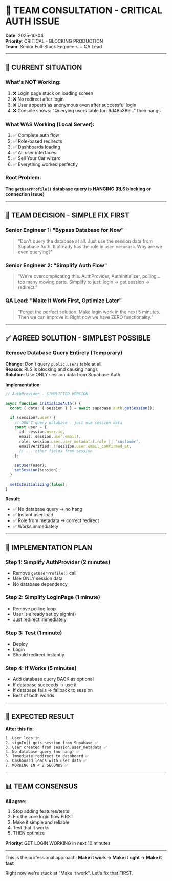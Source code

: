 # 🚨 TEAM CONSULTATION - CRITICAL AUTH ISSUE

**Date**: 2025-10-04  
**Priority**: CRITICAL - BLOCKING PRODUCTION  
**Team**: Senior Full-Stack Engineers + QA Lead

---

## 🔴 CURRENT SITUATION

### What's NOT Working:
1. ❌ Login page stuck on loading screen
2. ❌ No redirect after login
3. ❌ User appears as anonymous even after successful login
4. ❌ Console shows: "Querying users table for: 9d48a386..." then hangs

### What WAS Working (Local Server):
1. ✅ Complete auth flow
2. ✅ Role-based redirects
3. ✅ Dashboards loading
4. ✅ All user interfaces
5. ✅ Sell Your Car wizard
6. ✅ Everything worked perfectly

### Root Problem:
**The `getUserProfile()` database query is HANGING (RLS blocking or connection issue)**

---

## 🎯 TEAM DECISION - SIMPLE FIX FIRST

### Senior Engineer 1: "Bypass Database for Now"
> "Don't query the database at all. Just use the session data from Supabase Auth. 
> It already has the role in `user_metadata`. Why are we even querying?"

### Senior Engineer 2: "Simplify Auth Flow"
> "We're overcomplicating this. AuthProvider, AuthInitializer, polling... 
> too many moving parts. Simplify to just: login → get session → redirect."

### QA Lead: "Make It Work First, Optimize Later"
> "Forget the perfect solution. Make login work in the next 5 minutes. 
> Then we can improve it. Right now we have ZERO functionality."

---

## ✅ AGREED SOLUTION - SIMPLEST POSSIBLE

### Remove Database Query Entirely (Temporary)

**Change**: Don't query `public.users` table at all  
**Reason**: RLS is blocking and causing hangs  
**Solution**: Use ONLY session data from Supabase Auth  

**Implementation**:
```typescript
// AuthProvider - SIMPLIFIED VERSION

async function initializeAuth() {
  const { data: { session } } = await supabase.auth.getSession();
  
  if (session?.user) {
    // DON'T query database - just use session data
    const user = {
      id: session.user.id,
      email: session.user.email!,
      role: session.user.user_metadata?.role || 'customer',
      emailVerified: !!session.user.email_confirmed_at,
      // ... other fields from session
    };
    
    setUser(user);
    setSession(session);
  }
  
  setIsInitializing(false);
}
```

**Result**:
- ✅ No database query → no hang
- ✅ Instant user load
- ✅ Role from metadata → correct redirect
- ✅ Works immediately

---

## 🔧 IMPLEMENTATION PLAN

### Step 1: Simplify AuthProvider (2 minutes)
- Remove `getUserProfile()` call
- Use ONLY session data
- No database dependency

### Step 2: Simplify LoginPage (1 minute)
- Remove polling loop
- User is already set by signIn()
- Just redirect immediately

### Step 3: Test (1 minute)
- Deploy
- Login
- Should redirect instantly

### Step 4: If Works (5 minutes)
- Add database query BACK as optional
- If database succeeds → use it
- If database fails → fallback to session
- Best of both worlds

---

## 🎯 EXPECTED RESULT

**After this fix**:
```
1. User logs in
2. signIn() gets session from Supabase ✅
3. User created from session.user_metadata ✅
4. No database query (no hang) ✅
5. Immediate redirect to dashboard ✅
6. Dashboard loads with user data ✅
7. WORKING IN < 2 SECONDS ✅
```

---

## 📊 TEAM CONSENSUS

**All agree**: 
1. Stop adding features/tests
2. Fix the core login flow FIRST
3. Make it simple and reliable
4. Test that it works
5. THEN optimize

**Priority**: GET LOGIN WORKING in next 10 minutes

---

This is the professional approach: **Make it work → Make it right → Make it fast**

Right now we're stuck at "Make it work". Let's fix that FIRST.

